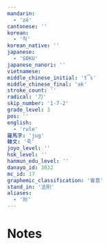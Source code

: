 ```yaml
---
mandarin:
  - 'zé'
cantonese: ''
korean:
  - '칙'
korean_native: ''
japanese:
  - 'SOKU'
japanese_nanori: ''
vietnamese:
middle_chinese_initial: 't͡s'
middle_chinese_final: 'ək'
stroke_count: ''
radical: '刀'
skip_number: '1-7-2'
grade_level: 3
pos: ''
english:
  - 'rule'
羅馬字: 'jug'
韓文: '죽'
joyo_level: ''
hsk_level: ''
hanmun_edu_level: ''
danayo_id: 3032
mc_id: 17
graphemic_classification: '會意'
stand_in: '法則'
aliases:
  - '则'
---
```


# Notes
